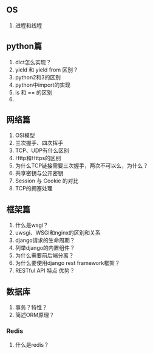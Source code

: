 ## OS
1. 进程和线程
## python篇
1. dict怎么实现？
2. yield 和 yield from  区别？
3. python2和3的区别
4. python中import的实现
5. is 和 == 的区别
6. 
## 网络篇
1. OSI模型
2. 三次握手、四次挥手
3. TCP、UDP有什么区别
6. Http和Https的区别
1. 为什么TCP链接需要三次握手，两次不可以么，为什么？
1. 共享密钥与公开密钥
1. Session 与 Cookie 的对比
1. TCP的拥塞处理


## 框架篇
1. 什么是wsgi？
1. uwsgi、WSGI和nginx的区别和关系
2. django请求的生命周期？
3. 列举django的内置组件？
4. 为什么需要前后端分离？
5. 为什么要使用django rest framework框架？
6. RESTful API 特点 优势？
## 数据库
1. 事务？特性？
2. 简述ORM原理？
### Redis
1. 什么是redis？
